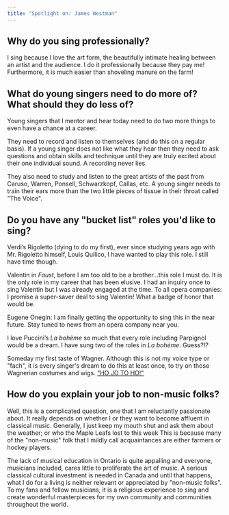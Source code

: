 ```yaml
---
title: "Spotlight on: James Westman"
---
```


## Why do you sing professionally?

I sing because I love the art form, the beautifully intimate healing between an artist and the audience. I do it professionally because they pay me! Furthermore, it is much easier than shoveling manure on the farm!

## What do young singers need to do more of? What should they do less of?

Young singers that I mentor and hear today need to do two more things to even have a chance at a career.

They need to record and listen to themselves (and do this on a regular basis). If a young singer does not like what they hear then they need to ask questions and obtain skills and technique until they are truly excited about their one individual sound. A recording never lies.

They also need to study and listen to the great artists of the past from Caruso, Warren, Ponsell, Schwarzkopf, Callas, etc. A young singer needs to train their ears more than the two little pieces of tissue in their throat called "The Voice".

## Do you have any "bucket list" roles you'd like to sing?

Verdi’s Rigoletto (dying to do my first), ever since studying years ago with Mr. Rigoletto himself, Louis Quilico, I have wanted to play this role. I still have time though.

Valentin in *Faust*, before I am too old to be a brother...this role I must do. It is the only role in my career that has been elusive. I had an inquiry once to sing Valentin but I was already engaged at the time. To all opera companies: I promise a super-saver deal to sing Valentin! What a badge of honor that would be.

Eugene Onegin: I am finally getting the opportunity to sing this in the near future. Stay tuned to news from an opera company near you.

I love Puccini’s *La bohème* so much that every role including Parpignol would be a dream. I have sung two of the roles in *La bohème*. Guess?!?

Someday my first taste of Wagner. Although this is not my voice type or "fach", it is every singer's dream to do this at least once, to try on those Wagnerian costumes and wigs. ["HO JO TO HO!"](http://store.schmopera.com/)

## How do you explain your job to non-music folks?

Well, this is a complicated question, one that I am reluctantly passionate about. It really depends on whether I or they want to become affluent in classical music. Generally, I just keep my mouth shut and ask them about the weather; or who the Maple Leafs lost to this week  This is because many of the "non-music" folk that I mildly call acquaintances are either farmers or hockey players. 

The lack of musical education in Ontario is quite appalling and everyone,  musicians included, cares little to proliferate the art of music. A serious classical cultural investment is needed in Canada and until that happens, what I do for a living is neither relevant or appreciated by "non-music folks". To my fans and fellow musicians, it is a religious experience to sing and create wonderful masterpieces for my own community and communities throughout the world.
